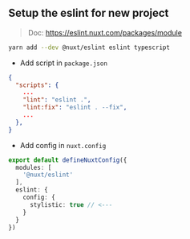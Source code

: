 ## Setup the eslint for new project

> Doc: https://eslint.nuxt.com/packages/module

```bash
yarn add --dev @nuxt/eslint eslint typescript
```

- Add script in `package.json`

```json
{
  "scripts": {
    ...
    "lint": "eslint .",
    "lint:fix": "eslint . --fix",
    ...
  },
}
```

- Add config in `nuxt.config`

```ts
export default defineNuxtConfig({
  modules: [
    '@nuxt/eslint'
  ],
  eslint: {
    config: {
      stylistic: true // <---
    }
  }
})
```
